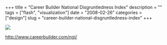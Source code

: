 +++
title = "Career Builder National Disgruntledness Index"
description = ""
tags = ["flash", "visualization"]
date = "2008-02-26"
categories = ["design"]
slug = "career-builder-national-disgruntledness-index"
+++


 

  <div id="screens-thumbs" class="clearfix">
    <div class="txt-center" id="design-submission"><a href="http://www.careerbuilder.com/ngi/"><img id='bluga-thumbnail-878' class='bluga-thumbnail large' src='//media.konigi.com/bluga/
wt47f2791823462_0.jpg'/></a></div>  
  </div>   
<p><a href="http://www.careerbuilder.com/ngi/">http://www.careerbuilder.com/ngi/</a></p>




